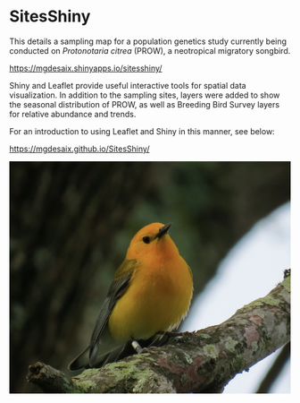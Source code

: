 # SitesShiny

This details a sampling map for a population genetics study currently being conducted on *Protonotaria citrea* (PROW), a neotropical migratory songbird.  

https://mgdesaix.shinyapps.io/sitesshiny/

Shiny and Leaflet provide useful interactive tools for spatial data visualization.  In addition to the sampling sites, layers were added to show the seasonal distribution of PROW, as well as Breeding Bird Survey layers for relative abundance and trends. 

For an introduction to using Leaflet and Shiny in this manner, see below:

https://mgdesaix.github.io/SitesShiny/

![A male *P. citrea* at Deep Bottom Park along the lower James River in Virginia](https://raw.githubusercontent.com/mgdesaix/SitesShiny/master/PROW.png)
